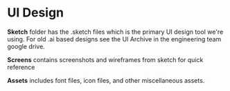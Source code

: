 # UI Design

**Sketch** folder has the .sketch files which is the primary UI design tool we're using. For old .ai based designs see the UI Archive in the engineering team google drive.

**Screens** contains screenshots and wireframes from sketch for quick reference

**Assets** includes font files, icon files, and other miscellaneous assets.

